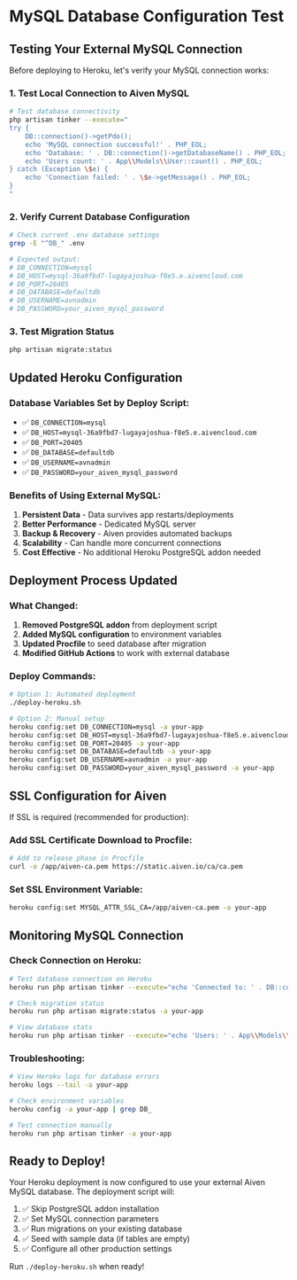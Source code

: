 # MySQL Database Configuration Test

## Testing Your External MySQL Connection

Before deploying to Heroku, let's verify your MySQL connection works:

### 1. Test Local Connection to Aiven MySQL
```bash
# Test database connectivity
php artisan tinker --execute="
try {
    DB::connection()->getPdo();
    echo 'MySQL connection successful!' . PHP_EOL;
    echo 'Database: ' . DB::connection()->getDatabaseName() . PHP_EOL;
    echo 'Users count: ' . App\\Models\\User::count() . PHP_EOL;
} catch (Exception \$e) {
    echo 'Connection failed: ' . \$e->getMessage() . PHP_EOL;
}
"
```

### 2. Verify Current Database Configuration
```bash
# Check current .env database settings
grep -E "^DB_" .env

# Expected output:
# DB_CONNECTION=mysql
# DB_HOST=mysql-36a9fbd7-lugayajoshua-f8e5.e.aivencloud.com
# DB_PORT=20405
# DB_DATABASE=defaultdb
# DB_USERNAME=avnadmin
# DB_PASSWORD=your_aiven_mysql_password
```

### 3. Test Migration Status
```bash
php artisan migrate:status
```

## Updated Heroku Configuration

### Database Variables Set by Deploy Script:
- ✅ `DB_CONNECTION=mysql`
- ✅ `DB_HOST=mysql-36a9fbd7-lugayajoshua-f8e5.e.aivencloud.com`
- ✅ `DB_PORT=20405`
- ✅ `DB_DATABASE=defaultdb`
- ✅ `DB_USERNAME=avnadmin`
- ✅ `DB_PASSWORD=your_aiven_mysql_password`

### Benefits of Using External MySQL:
1. **Persistent Data** - Data survives app restarts/deployments
2. **Better Performance** - Dedicated MySQL server
3. **Backup & Recovery** - Aiven provides automated backups
4. **Scalability** - Can handle more concurrent connections
5. **Cost Effective** - No additional Heroku PostgreSQL addon needed

## Deployment Process Updated

### What Changed:
1. **Removed PostgreSQL addon** from deployment script
2. **Added MySQL configuration** to environment variables
3. **Updated Procfile** to seed database after migration
4. **Modified GitHub Actions** to work with external database

### Deploy Commands:
```bash
# Option 1: Automated deployment
./deploy-heroku.sh

# Option 2: Manual setup
heroku config:set DB_CONNECTION=mysql -a your-app
heroku config:set DB_HOST=mysql-36a9fbd7-lugayajoshua-f8e5.e.aivencloud.com -a your-app
heroku config:set DB_PORT=20405 -a your-app
heroku config:set DB_DATABASE=defaultdb -a your-app
heroku config:set DB_USERNAME=avnadmin -a your-app
heroku config:set DB_PASSWORD=your_aiven_mysql_password -a your-app
```

## SSL Configuration for Aiven

If SSL is required (recommended for production):

### Add SSL Certificate Download to Procfile:
```bash
# Add to release phase in Procfile
curl -o /app/aiven-ca.pem https://static.aiven.io/ca/ca.pem
```

### Set SSL Environment Variable:
```bash
heroku config:set MYSQL_ATTR_SSL_CA=/app/aiven-ca.pem -a your-app
```

## Monitoring MySQL Connection

### Check Connection on Heroku:
```bash
# Test database connection on Heroku
heroku run php artisan tinker --execute="echo 'Connected to: ' . DB::connection()->getDatabaseName();" -a your-app

# Check migration status
heroku run php artisan migrate:status -a your-app

# View database stats
heroku run php artisan tinker --execute="echo 'Users: ' . App\\Models\\User::count();" -a your-app
```

### Troubleshooting:
```bash
# View Heroku logs for database errors
heroku logs --tail -a your-app

# Check environment variables
heroku config -a your-app | grep DB_

# Test connection manually
heroku run php artisan tinker -a your-app
```

## Ready to Deploy!

Your Heroku deployment is now configured to use your external Aiven MySQL database. The deployment script will:

1. ✅ Skip PostgreSQL addon installation
2. ✅ Set MySQL connection parameters
3. ✅ Run migrations on your existing database
4. ✅ Seed with sample data (if tables are empty)
5. ✅ Configure all other production settings

Run `./deploy-heroku.sh` when ready!